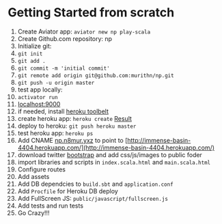 # Getting Started from scratch

1. Create Aviator app: `aviator new np play-scala`
2. Create Github.com repository: np
3. Initialize git:
  1. `git init`
  2. `git add .`
  3. `git commit -m 'initial commit'`
  4. `git remote add origin git@github.com:murithn/np.git`
  5. `git push -u origin master`
4. test app locally:
  1. `activator run`
  2. [localhost:9000](http://localhost:9000/)
5. if needed, install [heroku toolbelt](https://toolbelt.heroku.com)
6. create heroku app: `heroku create` [Result](http://immense-basin-4404.herokuapp.com/)
7. deploy to heroku: `git push heroku master`
8. test heroku app: `heroku ps`
9. Add CNAME [np.n8mur.yxz](np.n8mur.yxz) to point to [http://immense-basin-4404.herokuapp.com/](http://immense-basin-4404.herokuapp.com/)
10. download twitter [bootstrap](http://getbootstrap.com) and add css/js/images to public foder
11. import libraries and scripts in `index.scala.html` and `main.scala.html`
12. Configure routes
13. Add assets
14. Add DB dependcies to `build.sbt` and `application.conf`
15. Add `Procfile` for Heroku DB deploy
16. Add FullScreen JS: `public/javascript/fullscreen.js`
17. Add tests and run tests
18. Go Crazy!!!
